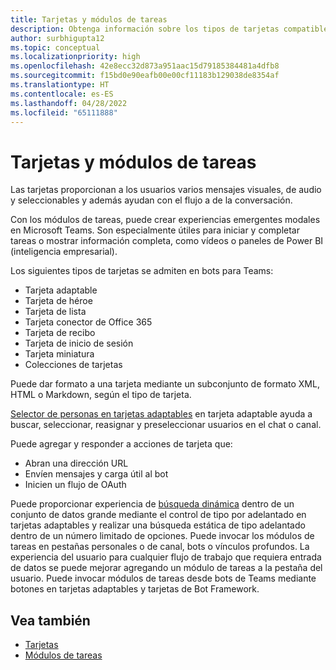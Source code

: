 ```yaml
---
title: Tarjetas y módulos de tareas
description: Obtenga información sobre los tipos de tarjetas compatibles con bots para Teams, como tarjetas adaptables, tarjeta de héroe, tarjeta de miniatura y mucho más. Obtenga información sobre las acciones de tarjeta y la invocación de módulos de tareas en canales, bots o vínculos profundos.
author: surbhigupta12
ms.topic: conceptual
ms.localizationpriority: high
ms.openlocfilehash: 42e8ecc32d873a951aac15d79185384481a4dfb8
ms.sourcegitcommit: f15bd0e90eafb00e00cf11183b129038de8354af
ms.translationtype: HT
ms.contentlocale: es-ES
ms.lasthandoff: 04/28/2022
ms.locfileid: "65111888"
---
```

# <a name="cards-and-task-modules"></a>Tarjetas y módulos de tareas

Las tarjetas proporcionan a los usuarios varios mensajes visuales, de audio y seleccionables y además ayudan con el flujo a de la conversación.

Con los módulos de tareas, puede crear experiencias emergentes modales en Microsoft Teams. Son especialmente útiles para iniciar y completar tareas o mostrar información completa, como vídeos o paneles de Power BI (inteligencia empresarial).

Los siguientes tipos de tarjetas se admiten en bots para Teams:

* Tarjeta adaptable
* Tarjeta de héroe
* Tarjeta de lista
* Tarjeta conector de Office 365
* Tarjeta de recibo
* Tarjeta de inicio de sesión
* Tarjeta miniatura
* Colecciones de tarjetas

Puede dar formato a una tarjeta mediante un subconjunto de formato XML, HTML o Markdown, según el tipo de tarjeta.

[Selector de personas en tarjetas adaptables](cards/people-picker.md) en tarjeta adaptable ayuda a buscar, seleccionar, reasignar y preseleccionar usuarios en el chat o canal.

Puede agregar y responder a acciones de tarjeta que:

* Abran una dirección URL
* Envíen mensajes y carga útil al bot
* Inicien un flujo de OAuth

Puede proporcionar experiencia de [búsqueda dinámica](~/task-modules-and-cards/cards/dynamic-search.md) dentro de un conjunto de datos grande mediante el control de tipo por adelantado en tarjetas adaptables y realizar una búsqueda estática de tipo adelantado dentro de un número limitado de opciones. Puede invocar los módulos de tareas en pestañas personales o de canal, bots o vínculos profundos. La experiencia del usuario para cualquier flujo de trabajo que requiera entrada de datos se puede mejorar agregando un módulo de tareas a la pestaña del usuario. Puede invocar módulos de tareas desde bots de Teams mediante botones en tarjetas adaptables y tarjetas de Bot Framework.

## <a name="see-also"></a>Vea también

* [Tarjetas](~/task-modules-and-cards/what-are-cards.md)
* [Módulos de tareas](~/task-modules-and-cards/what-are-task-modules.md)
